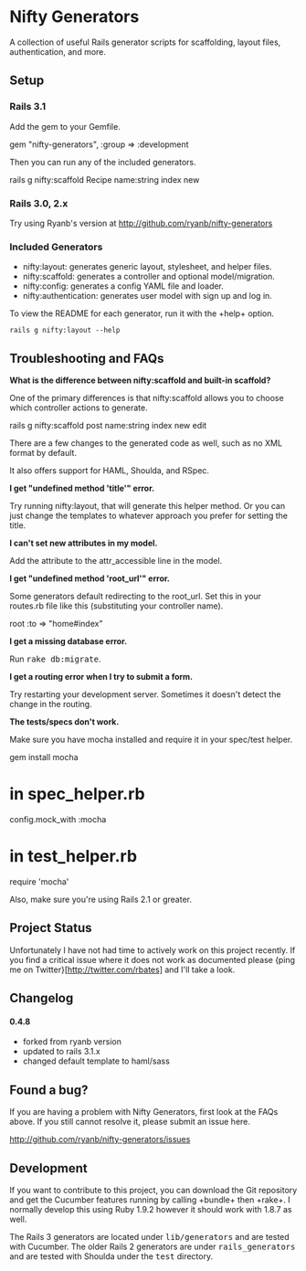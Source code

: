 # Nifty Generators

A collection of useful Rails generator scripts for scaffolding, layout files, authentication, and more.


## Setup

### Rails 3.1

Add the gem to your Gemfile.

  gem "nifty-generators", :group => :development

Then you can run any of the included generators.

  rails g nifty:scaffold Recipe name:string index new

### Rails 3.0, 2.x 
Try using Ryanb's version at http://github.com/ryanb/nifty-generators
### Included Generators

- nifty:layout: generates generic layout, stylesheet, and helper files.
- nifty:scaffold: generates a controller and optional model/migration.
- nifty:config: generates a config YAML file and loader.
- nifty:authentication: generates user model with sign up and log in.

To view the README for each generator, run it with the +help+ option.

    rails g nifty:layout --help


## Troubleshooting and FAQs

**What is the difference between nifty:scaffold and built-in scaffold?**

One of the primary differences is that nifty:scaffold allows you to choose which controller actions to generate.

  rails g nifty:scaffold post name:string index new edit

There are a few changes to the generated code as well, such as no XML format by default.

It also offers support for HAML, Shoulda, and RSpec.


<b>I get "undefined method 'title'" error.</b>

Try running nifty:layout, that will generate this helper method. Or you can just change the templates to whatever approach you prefer for setting the title.


<b>I can't set new attributes in my model.</b>

Add the attribute to the attr_accessible line in the model.


<b>I get "undefined method 'root_url'" error.</b>

Some generators default redirecting to the root_url. Set this in your routes.rb file like this (substituting your controller name).

  root :to => "home#index"


<b>I get a missing database error.</b>

Run <tt>rake db:migrate</tt>.


<b>I get a routing error when I try to submit a form.</b>

Try restarting your development server. Sometimes it doesn't detect the change in the routing.


<b>The tests/specs don't work.</b>

Make sure you have mocha installed and require it in your spec/test helper.

  gem install mocha

  # in spec_helper.rb
  config.mock_with :mocha

  # in test_helper.rb
  require 'mocha'

Also, make sure you're using Rails 2.1 or greater.


## Project Status

Unfortunately I have not had time to actively work on this project recently. If you find a critical issue where it does not work as documented please {ping me on Twitter}[http://twitter.com/rbates] and I'll take a look.

## Changelog
#### 0.4.8
- forked from ryanb version
- updated to rails 3.1.x
- changed default template to haml/sass


## Found a bug?

If you are having a problem with Nifty Generators, first look at the FAQs above. If you still cannot resolve it, please submit an issue here.

http://github.com/ryanb/nifty-generators/issues


## Development

If you want to contribute to this project, you can download the Git repository and get the Cucumber features running by calling +bundle+ then +rake+. I normally develop this using Ruby 1.9.2 however it should work with 1.8.7 as well.

The Rails 3 generators are located under <tt>lib/generators</tt> and are tested with Cucumber. The older Rails 2 generators are under <tt>rails_generators</tt> and are tested with Shoulda under the <tt>test</tt> directory.
